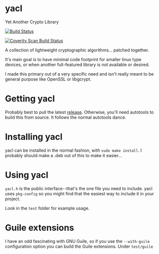 # yacl
Yet Another Crypto Library

[![Build Status](https://travis-ci.org/cryptotronix/yacl.svg?branch=master)](https://travis-ci.org/cryptotronix/yacl)

<a href="https://scan.coverity.com/projects/cryptotronix-yacl">
    <img alt="Coverity Scan Build Status"
    src="https://scan.coverity.com/projects/6244/badge.svg"/>
</a>

A collection of lightweight cryptographic algorithms... patched together.

It's main goal is to have minimal code footprint for smaller linux
type devices, or when another full-featured library is not
available or desired.

I made this primary out of a very specific need and isn't really meant
to be general purpose like OpenSSL or libgcrypt.

# Getting yacl

Probably best to pull the latest
[release](https://github.com/cryptotronix/yacl/releases). Otherwise,
you'll need autotools to build this from source. It follows the normal
autotools dance.


# Installing yacl

yacl can be installed in the normal fashion, with `sudo make
install`. I probably should make a .deb out of this to make it
easier...

# Using yacl

`yacl.h` is the public interface--that's the one file you need to
include. yacl uses `pkg-config` so you might find that the easiest way
to include it in your project.

Look in the `test` folder for example usage.

# Guile extensions

I have an odd fascinating with GNU Guile, so if you use the
`--with-guile` configuration option you can build the Guile
extensions. Under `test/guile`
